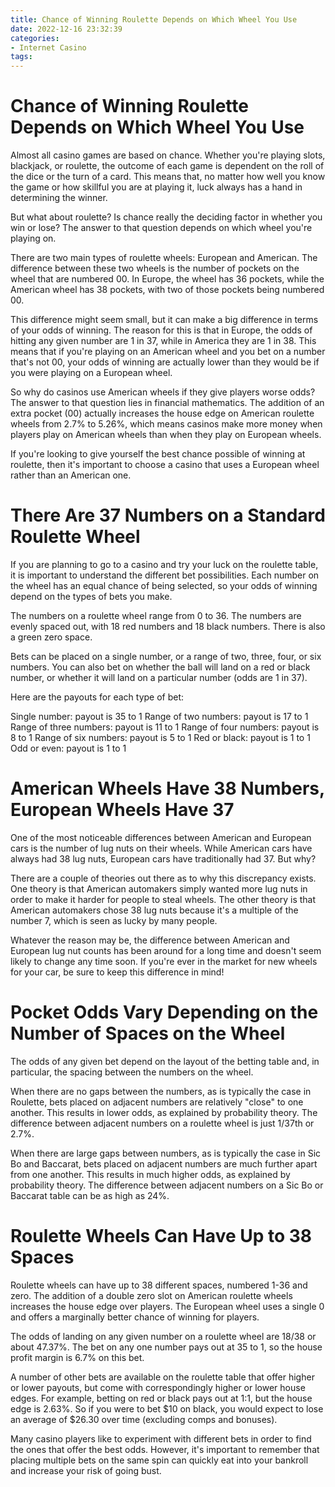 ```yaml
---
title: Chance of Winning Roulette Depends on Which Wheel You Use 
date: 2022-12-16 23:32:39
categories:
- Internet Casino
tags:
---
```



#  Chance of Winning Roulette Depends on Which Wheel You Use 
Almost all casino games are based on chance. Whether you're playing slots, blackjack, or roulette, the outcome of each game is dependent on the roll of the dice or the turn of a card. This means that, no matter how well you know the game or how skillful you are at playing it, luck always has a hand in determining the winner.

But what about roulette? Is chance really the deciding factor in whether you win or lose? The answer to that question depends on which wheel you're playing on.

There are two main types of roulette wheels: European and American. The difference between these two wheels is the number of pockets on the wheel that are numbered 00. In Europe, the wheel has 36 pockets, while the American wheel has 38 pockets, with two of those pockets being numbered 00.

This difference might seem small, but it can make a big difference in terms of your odds of winning. The reason for this is that in Europe, the odds of hitting any given number are 1 in 37, while in America they are 1 in 38. This means that if you're playing on an American wheel and you bet on a number that's not 00, your odds of winning are actually lower than they would be if you were playing on a European wheel.

So why do casinos use American wheels if they give players worse odds? The answer to that question lies in financial mathematics. The addition of an extra pocket (00) actually increases the house edge on American roulette wheels from 2.7% to 5.26%, which means casinos make more money when players play on American wheels than when they play on European wheels.

If you're looking to give yourself the best chance possible of winning at roulette, then it's important to choose a casino that uses a European wheel rather than an American one.

#  There Are 37 Numbers on a Standard Roulette Wheel 

If you are planning to go to a casino and try your luck on the roulette table, it is important to understand the different bet possibilities. Each number on the wheel has an equal chance of being selected, so your odds of winning depend on the types of bets you make.

The numbers on a roulette wheel range from 0 to 36. The numbers are evenly spaced out, with 18 red numbers and 18 black numbers. There is also a green zero space.

Bets can be placed on a single number, or a range of two, three, four, or six numbers. You can also bet on whether the ball will land on a red or black number, or whether it will land on a particular number (odds are 1 in 37).

Here are the payouts for each type of bet:

Single number: payout is 35 to 1 
Range of two numbers: payout is 17 to 1 
Range of three numbers: payout is 11 to 1 
Range of four numbers: payout is 8 to 1 
Range of six numbers: payout is 5 to 1 
Red or black: payout is 1 to 1 
Odd or even: payout is 1 to 1

#  American Wheels Have 38 Numbers, European Wheels Have 37 

One of the most noticeable differences between American and European cars is the number of lug nuts on their wheels. While American cars have always had 38 lug nuts, European cars have traditionally had 37. But why?

There are a couple of theories out there as to why this discrepancy exists. One theory is that American automakers simply wanted more lug nuts in order to make it harder for people to steal wheels. The other theory is that American automakers chose 38 lug nuts because it's a multiple of the number 7, which is seen as lucky by many people.

Whatever the reason may be, the difference between American and European lug nut counts has been around for a long time and doesn't seem likely to change any time soon. If you're ever in the market for new wheels for your car, be sure to keep this difference in mind!

#  Pocket Odds Vary Depending on the Number of Spaces on the Wheel 

The odds of any given bet depend on the layout of the betting table and, in particular, the spacing between the numbers on the wheel.

When there are no gaps between the numbers, as is typically the case in Roulette, bets placed on adjacent numbers are relatively "close" to one another. This results in lower odds, as explained by probability theory. The difference between adjacent numbers on a roulette wheel is just 1/37th or 2.7%.

When there are large gaps between numbers, as is typically the case in Sic Bo and Baccarat, bets placed on adjacent numbers are much further apart from one another. This results in much higher odds, as explained by probability theory. The difference between adjacent numbers on a Sic Bo or Baccarat table can be as high as 24%.

#  Roulette Wheels Can Have Up to 38 Spaces

Roulette wheels can have up to 38 different spaces, numbered 1-36 and zero. The addition of a double zero slot on American roulette wheels increases the house edge over players. The European wheel uses a single 0 and offers a marginally better chance of winning for players.

The odds of landing on any given number on a roulette wheel are 18/38 or about 47.37%. The bet on any one number pays out at 35 to 1, so the house profit margin is 6.7% on this bet.

A number of other bets are available on the roulette table that offer higher or lower payouts, but come with correspondingly higher or lower house edges. For example, betting on red or black pays out at 1:1, but the house edge is 2.63%. So if you were to bet $10 on black, you would expect to lose an average of $26.30 over time (excluding comps and bonuses).

Many casino players like to experiment with different bets in order to find the ones that offer the best odds. However, it's important to remember that placing multiple bets on the same spin can quickly eat into your bankroll and increase your risk of going bust.